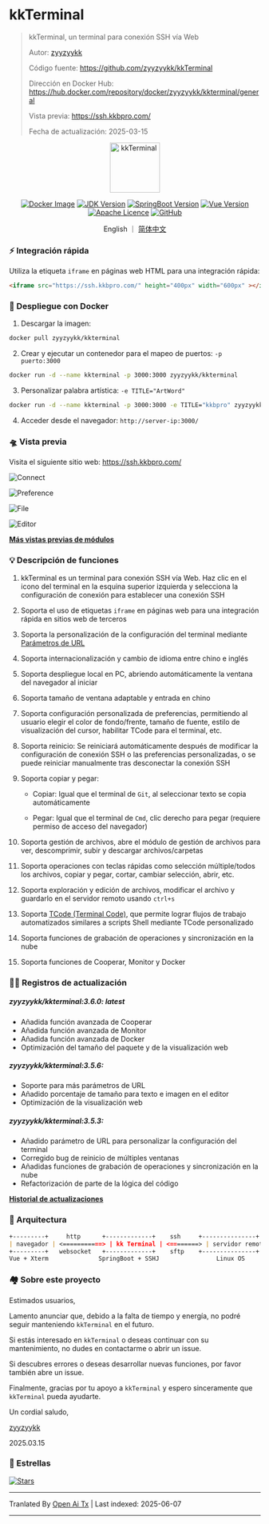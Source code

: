# kkTerminal

> kkTerminal, un terminal para conexión SSH vía Web
>
> Autor: [zyyzyykk](https://github.com/zyyzyykk/)
>
> Código fuente: https://github.com/zyyzyykk/kkTerminal
>
> Dirección en Docker Hub: https://hub.docker.com/repository/docker/zyyzyykk/kkterminal/general
>
> Vista previa: https://ssh.kkbpro.com/
>
> Fecha de actualización: 2025-03-15
>

<p align="center"><a href="https://ssh.kkbpro.com/" target="_blank" rel="noopener noreferrer"><img width="100" src="https://kkbapps.oss-cn-shanghai.aliyuncs.com/logo/terminal.png" alt="kkTerminal"></a></p>

<p align="center">
  <a href="https://hub.docker.com/repository/docker/zyyzyykk/kkterminal/general"><img src="https://img.shields.io/docker/pulls/zyyzyykk/kkterminal?logo=docker" alt="Docker Image"></a>
  <a href="https://www.oracle.com/cn/java/technologies/downloads/#java8-windows"><img src="https://img.shields.io/badge/jdk-1.8-orange?logo=openjdk&logoColor=%23e3731c" alt="JDK Version"></a>
  <a href="https://spring.io/projects/spring-boot"><img src="https://img.shields.io/badge/springboot-2.7.15-green?color=6db33f&logo=springboot" alt="SpringBoot Version"></a>
  <a href="https://cn.vuejs.org/"><img src="https://img.shields.io/badge/vue-3.x-green?color=42b883&logo=vue.js" alt="Vue Version"></a>
  <a href="https://www.apache.org/licenses/"><img src="https://img.shields.io/badge/licence-Apache-red?logo=apache&logoColor=%23D22128" alt="Apache Licence"></a>
  <a href="https://github.com/zyyzyykk/kkTerminal"><img src="https://img.shields.io/github/stars/zyyzyykk/kkterminal" alt="GitHub"></a>
</p>
<p align="center">English ｜ <a href="https://raw.githubusercontent.com/zyyzyykk/kkTerminal/master/doc/zh_CN/README.md" >简体中文</a></p>

### ⚡ Integración rápida

Utiliza la etiqueta `iframe` en páginas web HTML para una integración rápida:

```html
<iframe src="https://ssh.kkbpro.com/" height="400px" width="600px" ></iframe>
```

### 🐳 Despliegue con Docker

1. Descargar la imagen:

```bash
docker pull zyyzyykk/kkterminal
```

2. Crear y ejecutar un contenedor para el mapeo de puertos: `-p puerto:3000`

```bash
docker run -d --name kkterminal -p 3000:3000 zyyzyykk/kkterminal
```

3. Personalizar palabra artística: `-e TITLE="ArtWord"`

```bash
docker run -d --name kkterminal -p 3000:3000 -e TITLE="kkbpro" zyyzyykk/kkterminal
```

4. Acceder desde el navegador: `http://server-ip:3000/`

### 🛸 Vista previa

Visita el siguiente sitio web: https://ssh.kkbpro.com/

![Connect](https://kkbapps.oss-cn-shanghai.aliyuncs.com/terminal/3.6.0/en/Connect.png)

![Preference](https://kkbapps.oss-cn-shanghai.aliyuncs.com/terminal/3.6.0/en/Preference.png)

![File](https://kkbapps.oss-cn-shanghai.aliyuncs.com/terminal/3.6.0/en/File.png)

![Editor](https://kkbapps.oss-cn-shanghai.aliyuncs.com/terminal/3.6.0/en/Editor.png)

[**Más vistas previas de módulos**](https://raw.githubusercontent.com/zyyzyykk/kkTerminal/master/doc/en_US/MODULE.md)

### 💡 Descripción de funciones

1. kkTerminal es un terminal para conexión SSH vía Web. Haz clic en el icono del terminal en la esquina superior izquierda y selecciona la configuración de conexión para establecer una conexión SSH

2. Soporta el uso de etiquetas `iframe` en páginas web para una integración rápida en sitios web de terceros

3. Soporta la personalización de la configuración del terminal mediante [Parámetros de URL](https://raw.githubusercontent.com/zyyzyykk/kkTerminal/master/doc/en_US/PARAMS.md)

4. Soporta internacionalización y cambio de idioma entre chino e inglés

5. Soporta despliegue local en PC, abriendo automáticamente la ventana del navegador al iniciar

6. Soporta tamaño de ventana adaptable y entrada en chino

7. Soporta configuración personalizada de preferencias, permitiendo al usuario elegir el color de fondo/frente, tamaño de fuente, estilo de visualización del cursor, habilitar TCode para el terminal, etc.

8. Soporta reinicio: Se reiniciará automáticamente después de modificar la configuración de conexión SSH o las preferencias personalizadas, o se puede reiniciar manualmente tras desconectar la conexión SSH

9. Soporta copiar y pegar:

   - Copiar: Igual que el terminal de `Git`, al seleccionar texto se copia automáticamente

   - Pegar: Igual que el terminal de `Cmd`, clic derecho para pegar (requiere permiso de acceso del navegador)


9. Soporta gestión de archivos, abre el módulo de gestión de archivos para ver, descomprimir, subir y descargar archivos/carpetas

10. Soporta operaciones con teclas rápidas como selección múltiple/todos los archivos, copiar y pegar, cortar, cambiar selección, abrir, etc.

11. Soporta exploración y edición de archivos, modificar el archivo y guardarlo en el servidor remoto usando `ctrl+s`

12. Soporta [TCode (Terminal Code)](https://raw.githubusercontent.com/zyyzyykk/kkTerminal/master/doc/en_US/TCODE.md), que permite lograr flujos de trabajo automatizados similares a scripts Shell mediante TCode personalizado

13. Soporta funciones de grabación de operaciones y sincronización en la nube

14. Soporta funciones de Cooperar, Monitor y Docker

### 👨‍💻 Registros de actualización

##### zyyzyykk/kkterminal:3.6.0: latest

- Añadida función avanzada de Cooperar
- Añadida función avanzada de Monitor
- Añadida función avanzada de Docker
- Optimización del tamaño del paquete y de la visualización web

##### zyyzyykk/kkterminal:3.5.6: 

- Soporte para más parámetros de URL
- Añadido porcentaje de tamaño para texto e imagen en el editor
- Optimización de la visualización web

##### zyyzyykk/kkterminal:3.5.3: 

- Añadido parámetro de URL para personalizar la configuración del terminal
- Corregido bug de reinicio de múltiples ventanas
- Añadidas funciones de grabación de operaciones y sincronización en la nube
- Refactorización de parte de la lógica del código

[**Historial de actualizaciones**](https://raw.githubusercontent.com/zyyzyykk/kkTerminal/master/doc/en_US/UPDATE.md)

### 🧬 Arquitectura

```markdown
+---------+     http      +-------------+    ssh     +---------------+
| navegador | <===========> | kk Terminal | <========> | servidor remoto |
+---------+   websocket   +-------------+    sftp    +---------------+
Vue + Xterm              SpringBoot + SSHJ                Linux OS    
```

### 🏘️ Sobre este proyecto

Estimados usuarios,

Lamento anunciar que, debido a la falta de tiempo y energía, no podré seguir manteniendo `kkTerminal` en el futuro.

Si estás interesado en `kkTerminal` o deseas continuar con su mantenimiento, no dudes en contactarme o abrir un issue.

Si descubres errores o deseas desarrollar nuevas funciones, por favor también abre un issue.

Finalmente, gracias por tu apoyo a `kkTerminal` y espero sinceramente que `kkTerminal` pueda ayudarte.

Un cordial saludo,

[zyyzyykk](https://github.com/zyyzyykk/)

2025.03.15

### 🌟 Estrellas

[![Stars](https://starchart.cc/zyyzyykk/kkTerminal.svg?variant=adaptive)](https://starchart.cc/zyyzyykk/kkTerminal)

---

Tranlated By [Open Ai Tx](https://github.com/OpenAiTx/OpenAiTx) | Last indexed: 2025-06-07

---